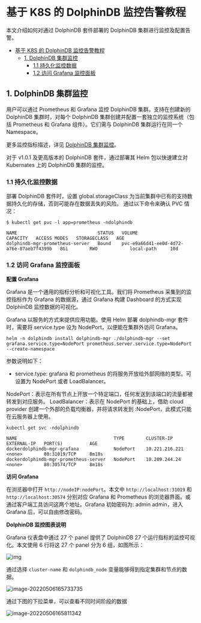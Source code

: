 # 基于 K8S 的 DolphinDB 监控告警教程

本文介绍如何对通过 DolphinDB 套件部署的 DolphinDB 集群进行监控及配置告警。

<!-- TOC -->

- [基于 K8S 的 DolphinDB 监控告警教程](#基于-k8s-的-dolphindb-监控告警教程)
  - [1. DolphinDB 集群监控](#1-dolphindb-集群监控)
    - [1.1 持久化监控数据](#11-持久化监控数据)
    - [1.2 访问 Grafana 监控面板](#12-访问-grafana-监控面板)

## 1. DolphinDB 集群监控

用户可以通过 Prometheus 和 Grafana 监控 DolphinDB 集群。支持在创建新的 DolphinDB 集群时，对每个 DolphinDB 集群创建并配置一套独立的监控系统（包括 Prometheus 和 Grafana 组件）。它们需与 DolphinDB 集群运行在同一个 Namespace。

更多监控指标描述，详见 [DolphinDB 集群监控](https://gitee.com/dolphindb/Tutorials_CN/blob/master/DolphinDB_monitor.md)。

对于 v1.0.1 及更高版本的 DolphinDB 套件，通过部署其 Helm 包以快速建立对 Kubernates 上的 DolphinDB 集群的监控。

### 1.1 持久化监控数据

部署 DolphinDB 套件时，设置 global.storageClass 为当前集群中已有的支持数据持久化的存储，否则可能存在数据丢失的风险。
通过以下命令来确认 PVC 情况：
```
$ kubectl get pvc -l app=prometheus -ndolphindb
```
```
NAME                              STATUS   VOLUME                                     CAPACITY   ACCESS MODES   STORAGECLASS   AGE
dolphindb-mgr-prometheus-server   Bound    pvc-e9a66d41-ee0d-4d72-a76e-87aeb7f4399b   8Gi        RWO            local-path     10d
```

### 1.2 访问 Grafana 监控面板

**配置 Grafana**
  
Grafana 是一个通用的指标分析和可视化工具。我们将 Prometheus 采集到的监控指标作为 Grafana 的数据源，通过 Grafana 构建 Dashboard 的方式实现 DolphinDB 监控数据的可视化。

Grafana 以服务的方式来提供应用功能。使用 Helm 部署 dolphindb-mgr 套件时，需要将 service.type 设为 NodePort，以便能在集群外访问 Grafana。
```
helm -n dolphindb install dolphindb-mgr ./dolphindb-mgr --set grafana.service.type=NodePort prometheus.server.service.type=NodePort --create-namespace
```
参数说明如下：
- service.type: grafana 和 prometheus 的将服务开放给外部网络的类型。可设置为 NodePort 或者 LoadBalancer。

NodePort：表示在所有节点上开放一个特定端口，任何发送到该端口的流量都被转发到对应服务。
LoadBalancer：表示在 NodePort 的基础上，借助 cloud provider 创建一个外部的负载均衡器，并将请求转发到 :NodePort，此模式只能在云服务器上使用。
```
kubectl get svc -ndolphindb
```
```
NAME                                    TYPE        CLUSTER-IP       EXTERNAL-IP   PORT(S)          AGE
dockerdolphindb-mgr-grafana             NodePort    10.221.216.221   <none>        80:31019/TCP     8m18s
dockerdolphindb-mgr-prometheus-server   NodePort    10.209.244.24    <none>        80:30574/TCP     8m18s
```
**访问 Grafana**

在浏览器中打开 `http://nodeIP:nodePort`。本文中 `http://localhost:31019` 和 `http://localhost:30574` 分别对应 Grafana 和 Prometheus 的浏览器界面。或通过客户端工具访问这两个地址。Grafana 初始密码为: admin admin，进入 Grafana 后，可以自由修改密码。

**DolphinDB 监控图表说明**

Grafana 仪表盘中通过 27 个 panel 提供了 DolphinDB 27 个运行指标的监控可视化。本文使用 6 行将这 27 个 panel 分为 6 组，如图所示：

![img](./images/Monitoring_and_alerting_in_k8s/Monitoring_and_alerting_in_k8s1-1.png)

 通过选择 `cluster-name` 和 `dolphindb_node` 变量能够得到指定集群和节点的数据。

![image-20220506165733735](./images/Monitoring_and_alerting_in_k8s/Monitoring_and_alerting_in_k8s1-2.png)

通过下图的下拉菜单，可以查看不同时间阶段的数据

![image-20220506165811342](./images/Monitoring_and_alerting_in_k8s/Monitoring_and_alerting_in_k8s1-3.png)





